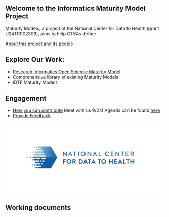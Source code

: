 
## Welcome to the Informatics Maturity Model Project

Maturity Models, a project of the National Center for Data to Health (grant U24TR002306), aims to help CTSAs define 

[About this project and its people](pages/about.md)

## Explore Our Work:

* [Research Informatics Open Science Maturity Model](pages/RIOSM.md)
* Comprehensive library of existing Maturity Models
* iDTF Maturity Models


## Engagement 
* [How you can contribute](pages/Engage.md)
      Meet with us 9/24! Agenda can be found [here](https://docs.google.com/document/d/1lIDXXyKepx_pEMmJpgSTwmha6WXXVgvfEU-2wU4XDH0)
* [Provide Feedback](pages/provide_feedback.md)

![](./images/CD2H_color_logo.png)


## Working documents

